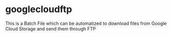 # googlecloudftp
This is a Batch File which can be automatized to download files from Google Cloud Storage and send them through FTP
